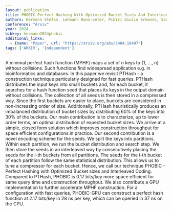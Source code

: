 ```yaml
---
layout: publication
title: PHOBIC Perfect Hashing With Optimized Bucket Sizes And Interleaved Coding
authors: Hermann Stefan, Lehmann Hans-peter, Pibiri Giulio Ermanno, Sanders Peter, Walzer Stefan
conference: "Arxiv"
year: 2024
bibkey: hermann2024phobic
additional_links:
  - {name: "Paper", url: "https://arxiv.org/abs/2404.18497"}
tags: ['ARXIV', 'Independent']
---
```

A minimal perfect hash function (MPHF) maps a set of n keys to {1, ..., n} without collisions. Such functions find widespread application e.g. in bioinformatics and databases. In this paper we revisit PTHash - a construction technique particularly designed for fast queries. PTHash distributes the input keys into small buckets and, for each bucket, it searches for a hash function seed that places its keys in the output domain without collisions. The collection of all seeds is then stored in a compressed way. Since the first buckets are easier to place, buckets are considered in non-increasing order of size. Additionally, PTHash heuristically produces an imbalanced distribution of bucket sizes by distributing 60&#37; of the keys into 30&#37; of the buckets. Our main contribution is to characterize, up to lower order terms, an optimal distribution of expected bucket sizes. We arrive at a simple, closed form solution which improves construction throughput for space efficient configurations in practice. Our second contribution is a novel encoding scheme for the seeds. We split the keys into partitions. Within each partition, we run the bucket distribution and search step. We then store the seeds in an interleaved way by consecutively placing the seeds for the i-th buckets from all partitions. The seeds for the i-th bucket of each partition follow the same statistical distribution. This allows us to tune a compressor for each bucket. Hence, we call our technique PHOBIC - Perfect Hashing with Optimized Bucket sizes and Interleaved Coding. Compared to PTHash, PHOBIC is 0.17 bits/key more space efficient for same query time and construction throughput. We also contribute a GPU implementation to further accelerate MPHF construction. For a configuration with fast queries, PHOBIC-GPU can construct a perfect hash function at 2.17 bits/key in 28 ns per key, which can be queried in 37 ns on the CPU.
